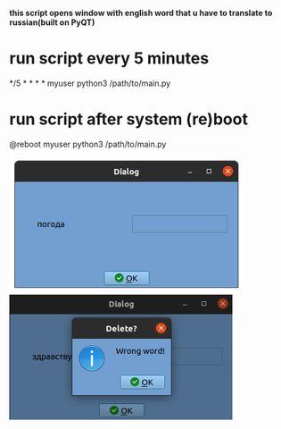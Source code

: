 **this script opens window with english word that u have to translate to russian(built on PyQT)**

# run script every 5 minutes
*/5 * * * *   myuser  python3 /path/to/main.py

# run script after system (re)boot
@reboot       myuser  python3 /path/to/main.py


![alt text](https://github.com/sichiiii/learnEnglishInLinux/blob/main/screenshots/screen1.png?raw=true)
![alt text](https://github.com/sichiiii/learnEnglishInLinux/blob/main/screenshots/screen2.png?raw=true)
